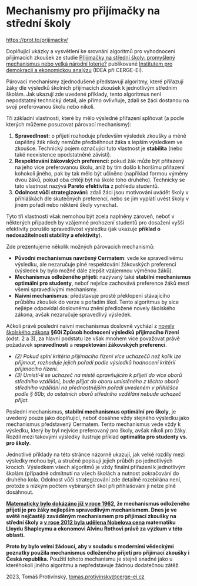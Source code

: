 Mechanismy pro přijímačky na střední školy
==========================================

https://prot.to/prijimacky/

Doplňující ukázky a vysvětlení ke srovnání algoritmů pro vyhodnocení
přijímacích zkoušek ze studie [Přijímačky na střední školy: promyšlený mechanismus nebo velká národní loterie?](https://idea.cerge-ei.cz/studies/prijimacky-na-stredni-skoly-promysleny-mechanismus-nebo-velka-narodni-loterie) publikované [Institutem pro demokracii a ekonomickou analýzu](https://idea.cerge-ei.cz/)
(IDEA při CERGE-EI).

Párovací mechanismy zjednodušené představují algoritmy, které přiřazují žáky dle výsledků školních
přijímacích zkoušek k jednotlivým středním školám. Jak ukazují zde uvedené příklady, tento algoritmus
není nepodstatný technický detail, ale přímo ovlivňuje, zdali se žáci dostanou na svoji preferovanou školu
nebo nikoli.

Tři základní vlastnosti, které by mělo výsledné přiřazení splňovat (a podle kterých můžeme posuzovat
párovací mechanismy):

1. **Spravedlnost:** o přijetí rozhoduje především výsledek zkoušky a méně úspěšný žák nikdy nemůže
   předběhnout žáka s lepším výsledkem ve zkoušce. Technický pojem označující tuto vlastnost je
   **stabilita** (nebo také neexistence opodstatněné závisti).
2. **Respektování žákovských preferencí:** pokud žák může být přiřazený na jeho více preferovanou školu,
   aniž by tím došlo k horšímu přiřazení kohokoli jiného, pak by tak mělo být učiněno 
   (například formou výměny dvou žáků, pokud oba chtějí být na škole toho druhého). Technicky se tato
   vlastnost nazývá **Pareto efektivita** z pohledu studentů.
3. **Odolnost vůči strategizování:** zdali žáci jsou motivováni uvádět školy v přihláškách dle
   skutečných preferencí, nebo se jim vyplatí uvést školy v jiném pořadí nebo některé školy
   vynechat.

Tyto tři vlastnosti však nemohou být zcela naplněny zároveň, neboť v některých případech by vzájemné
prohození studentů pro dosažení vyšší efektivity porušilo spravedlivost výsledku (jak ukazuje **příklad
o nedosažitelnosti stability a efektivity**).

Zde prezentujeme několik možných párovacích mechanismů:

- **Původní mechanismus navržený Cermatem**: vede ke spravedlivému výsledku, ale nezaručuje plné
  respektování žákovských preferencí (výsledek by bylo možné dále zlepšit vzájemnou výměnou žáků).
- **Mechanismus odloženého přijetí**: nazývaný také **stabilní mechanismus optimální pro studenty**,
  neboť nejvíce zachovává preference žáků mezi všemi spravedlivými mechanismy.
- **Naivní mechanismus**: představuje prosté překlopení stávajícího průběhu zkoušek do verze s pořadím
  škol. Tento algoritmus by sice nejlépe odpovídal doslovnému znění předložené novely školského
  zákona, avšak nezaručuje spravedlivý výsledek.

Ačkoli právě poslední naivní mechanismus doslovně vychází z [novely školského zákona](https://www.psp.cz/sqw/text/tiskt.sqw?O=9&CT=551&CT1=0)
**§60i Způsob hodnocení výsledků přijímacího řízení** (odst. 2 a 3), za hlavní podstatu
lze však mnohem více považovat právě požadavek **spravedlnosti** 
a **respektování žákovských preferencí**.

- *(2) Pokud splní kritéria přijímacího řízení více uchazečů než kolik lze přijmout,
rozhoduje jejich pořadí podle výsledků hodnocení kritérií přijímacího řízení.*
- *(3) Umístí-li se uchazeč na místě opravňujícím k přijetí do více oborů středního
vzdělání, bude přijat do oboru umístěného z těchto oborů středního vzdělání na
přednostnějším pořadí uvedeném v přihlášce podle § 60b; do ostatních oborů středního
vzdělání nebude uchazeč přijat.*

Poslední mechanismus, **stabilní mechanismus optimální pro školy**, je uvedený pouze jako doplňující,
neboť dosáhne vždy stejného výsledku jako mechanismus představený Cermatem. Tento mechanismus vede
vždy k výsledku, který by byl nejvíce preferovaný pro školy, avšak nikoli pro žáky. Rozdíl mezi takovými
výsledky ilustruje příklad **optimalita pro studenty vs. pro školy**.

Jednotlivé příklady na této stránce názorně ukazují, jak velké rozdíly mezi výsledky mohou být, a stručně
popisují jejich průběh po jednotlivých krocích. Výsledkem všech algoritmů je vždy finální přiřazení
k jednotlivým školám (případně odmítnutí na všech školách a nutnost pokračování do druhého kola.
Odolnost vůči strategizování zde detailně rozebírána není, protože s nízkým počtem vybíraných škol
při přihlašování ji nelze plně dosáhnout.

**[Matematicky bylo dokázáno již v roce 1962](https://www.jstor.org/stable/2312726), že mechanismus odloženého přijetí je pro žáky
nejlepším spravedlivým mechanismem. Dnes je ve světě nejčastěji zaváděným mechanismem pro přijímací
zkoušky na střední školy a [v roce 2012 byla udělena Nobelova cena](https://en.wikipedia.org/wiki/List_of_Nobel_Memorial_Prize_laureates_in_Economic_Sciences) matematiku Lloydu Shapleymu a ekonomovi Alvinu Rothovi
právě za výzkum v této oblasti.**

**Proto by bylo velmi žádoucí, aby v souladu s moderními vědeckými poznatky použila mechanismus
odloženého přijetí pro přijímací zkoušky i Česká republika.** Použití tohoto mechanismu
je stejně snadné jako u kteréhokoli jiného algoritmu a nepředstavuje žádnou dodatečnou zátěž.

2023, Tomáš Protivínský, [tomas.protivinsky@cerge-ei.cz](mailto://tomas.protivinsky@cerge-ei.cz)


